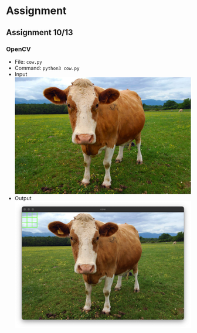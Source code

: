 # Assignment

## Assignment 10/13

### OpenCV

- File: `cow.py`
- Command: `python3 cow.py`
- Input
  ![original cow](cow.jpeg)
- Output
  ![cow afterward](cow_with_rectangle.png)
